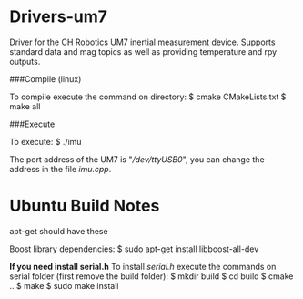 Drivers-um7
===========

Driver for the CH Robotics UM7 inertial measurement device.
Supports standard data and mag topics as well as providing temperature and rpy outputs.

###Compile (linux)

To compile execute the command on directory:
$ cmake CMakeLists.txt
$ make all

###Execute

To execute:
$ ./imu

The port address of the UM7 is "*/dev/ttyUSB0*", you can change the address in the file *imu.cpp*.

Ubuntu Build Notes
==================
apt-get should have these

Boost library dependencies:
$ sudo apt-get install libboost-all-dev


**If you need install serial.h**
To install *serial.h* execute the commands on serial folder (first remove the build folder):
$ mkdir build
$ cd build
$ cmake ..
$ make
$ sudo make install
